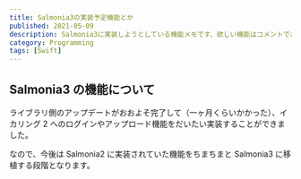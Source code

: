 ```yaml
---
title: Salmonia3の実装予定機能とか
published: 2021-05-09
description: Salmonia3に実装しようとしている機能メモです、欲しい機能はコメントでお願いします
category: Programming
tags: [Swift]
---
```


## Salmonia3 の機能について

ライブラリ側のアップデートがおおよそ完了して（一ヶ月くらいかかった）、イカリング 2 へのログインやアップロード機能をだいたい実装することができました。

なので、今後は Salmonia2 に実装されていた機能をちまちまと Salmonia3 に移植する段階となります。
